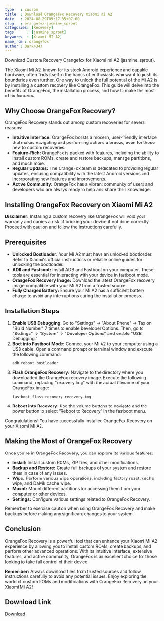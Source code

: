 ```yaml
---
type   : cusrom
title  : Download OrangeFox Recovery Xiaomi mi A2
date   : 2024-08-29T09:17:35+07:00
slug   : orangefox-jasmine_sprout
categories: [Recovery]
tags      : [jasmine_sprout]
keywords  : [Xiaomi MI A2]
name_rom : orangefox
author : Dark4343
---
```


Download Custom Recovery Orangefox for Xiaomi mi A2 (jasmine_sprout).

The Xiaomi Mi A2, known for its stock Android experience and capable hardware, often finds itself in the hands of enthusiasts who want to push its boundaries even further. One way to unlock the full potential of the Mi A2 is by installing a custom recovery like OrangeFox. This guide will delve into the benefits of OrangeFox, the installation process, and how to make the most of its features.

## Why Choose OrangeFox Recovery?

OrangeFox Recovery stands out among custom recoveries for several reasons:

* **Intuitive Interface:** OrangeFox boasts a modern, user-friendly interface that makes navigating and performing actions a breeze, even for those new to custom recoveries.
* **Feature-Rich:** OrangeFox is packed with features, including the ability to install custom ROMs, create and restore backups, manage partitions, and much more.
* **Regular Updates:** The OrangeFox team is dedicated to providing regular updates, ensuring compatibility with the latest Android versions and incorporating new features and improvements.
* **Active Community:** OrangeFox has a vibrant community of users and developers who are always ready to help and share their knowledge.

## Installing OrangeFox Recovery on Xiaomi Mi A2

**Disclaimer:** Installing a custom recovery like OrangeFox will void your warranty and carries a risk of bricking your device if not done correctly. Proceed with caution and follow the instructions carefully.

## Prerequisites

* **Unlocked Bootloader:** Your Mi A2 must have an unlocked bootloader. Refer to Xiaomi's official instructions or reliable online guides for unlocking the bootloader.
* **ADB and Fastboot:** Install ADB and Fastboot on your computer. These tools are essential for interacting with your device in fastboot mode.
* **OrangeFox Recovery Image:** Download the latest OrangeFox recovery image compatible with your Mi A2 from a trusted source.
* **Fully Charged Battery:** Ensure your Mi A2 has a sufficient battery charge to avoid any interruptions during the installation process.

## Installation Steps

1. **Enable USB Debugging:** Go to "Settings" -> "About Phone" -> Tap on "Build Number" 7 times to enable Developer Options. Then, go to "Settings" -> "System" -> "Developer Options" and enable "USB Debugging."
2. **Boot into Fastboot Mode:** Connect your Mi A2 to your computer using a USB cable. Open a command prompt or terminal window and execute the following command:
   ```
   adb reboot bootloader
   ```
3. **Flash OrangeFox Recovery:** Navigate to the directory where you downloaded the OrangeFox recovery image. Execute the following command, replacing "recovery.img" with the actual filename of your OrangeFox image:
   ```
   fastboot flash recovery recovery.img
   ```
4. **Reboot into Recovery:** Use the volume buttons to navigate and the power button to select "Reboot to Recovery" in the fastboot menu.

Congratulations! You have successfully installed OrangeFox Recovery on your Xiaomi Mi A2.

## Making the Most of OrangeFox Recovery

Once you're in OrangeFox Recovery, you can explore its various features:

* **Install:** Install custom ROMs, ZIP files, and other modifications.
* **Backup and Restore:** Create full backups of your system and restore them in case of any issues.
* **Wipe:** Perform various wipe operations, including factory reset, cache wipe, and Dalvik cache wipe.
* **Mount:** Mount different partitions for accessing them from your computer or other devices.
* **Settings:** Configure various settings related to OrangeFox Recovery.

Remember to exercise caution when using OrangeFox Recovery and make backups before making any significant changes to your system.

## Conclusion

OrangeFox Recovery is a powerful tool that can enhance your Xiaomi Mi A2 experience by allowing you to install custom ROMs, create backups, and perform other advanced operations. With its intuitive interface, extensive features, and active community, OrangeFox is an excellent choice for those looking to take full control of their device. 

**Remember:** Always download files from trusted sources and follow instructions carefully to avoid any potential issues. Enjoy exploring the world of custom ROMs and modifications with OrangeFox Recovery on your Xiaomi Mi A2! 


## Download Link
[Download](https://orangefox.download/device/jasmine_sprout)


